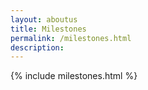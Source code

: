 ```yaml
---
layout: aboutus
title: Milestones
permalink: /milestones.html
description:
---
```


{% include milestones.html %}